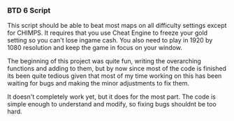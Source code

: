 ### BTD 6 Script

This script should be able to beat most maps on all difficulty settings except for CHIMPS. It requires that you use Cheat Engine to freeze your gold setting so you can't lose ingame cash. You also need to play in 1920 by 1080 resolution and keep the game in focus on your window.

The beginning of this project was quite fun, writing the overarching functions and adding to them, but by now since most of the code is finished its been quite tedious given that most of my time working on this has been waiting for bugs and making the minor adjustments to fix them.

It doesn't completely work yet, but it does for the most part. The code is simple enough to understand and modify, so fixing bugs shouldnt be too hard.


